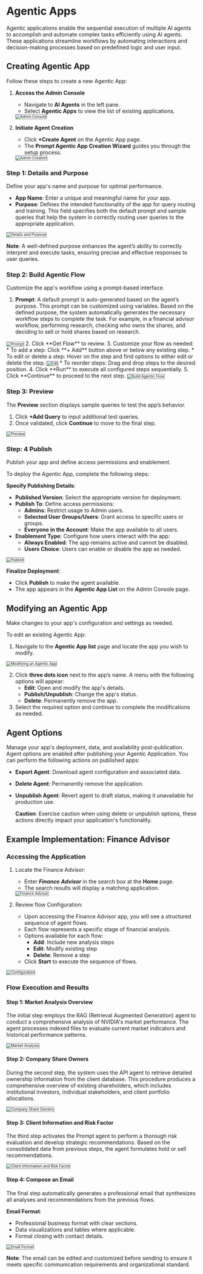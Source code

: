 # Agentic Apps

Agentic applications enable the sequential execution of multiple AI agents to accomplish and automate complex tasks efficiently using AI agents. These applications streamline workflows by automating interactions and decision-making processes based on predefined logic and user input.

## Creating Agentic App

Follow these steps to create a new Agentic App:

1. **Access the Admin Console**
    * Navigate to **AI Agents** in the left pane.
    * Select **Agentic Apps** to view the list of existing applications.
    <img src="../images/Agentic_App_1.png" alt="Admin Console" title="Admin Console" style="border: 1px solid gray; zoom:70%;">

2. **Initiate Agent Creation**
    * Click **+Create Agent** on the Agentic App page.
    * The **Prompt Agentic App Creation Wizard** guides you through the setup process.
    <img src="../images/Agentic_App_2.png" alt="Admin Creation" title="Admin Creation" style="border: 1px solid gray; zoom:70%;">

### Step 1: Details and Purpose

Define your app's name and purpose for optimal performance.

* **App Name**: Enter a unique and meaningful name for your app.
* **Purpose**: Defines the intended functionality of the app for query routing and training. This field specifies both the default prompt and sample queries that help the system in correctly routing user queries to the appropriate application.

<img src="../images/Agentic_App_3.png" alt="Details and Purpose" title="Details and Purpose" style="border: 1px solid gray; zoom:70%;">

**Note**: A well-defined purpose enhances the agent’s ability to correctly interpret and execute tasks, ensuring precise and effective responses to user queries.

### Step 2: Build Agentic Flow

Customize the app's workflow using a prompt-based interface.

1. **Prompt**: A default prompt is auto-generated based on the agent’s purpose. This prompt can be customized using variables. Based on the defined purpose, the system automatically generates the necessary workflow steps to complete the task. For example, in a financial advisor workflow, performing research, checking who owns the shares, and deciding to sell or hold shares based on research.
<img src="../images/Agentic_App_4.png" alt="Prompt" title="Prompt" style="border: 1px solid gray; zoom:70%;">
2. Click **Get Flow** to review.
3. Customize your flow as needed:
    * To add a step: Click **+ Add** button above or below any existing step.
    * To edit or delete a step: Hover on the step and find options to either edit or delete the step.
    <img src="../images/Agentic_App_5.png" alt="Edit" title="Edit" style="border: 1px solid gray; zoom:70%;">
    * To reorder steps: Drag and drop steps to the desired position.
4. Click **Run** to execute all configured steps sequentially.
5. Click **Continue** to proceed to the next step.

<img src="../images/Agentic_App_6.png" alt="Build Agentic Flow" title="Build Agentic Flow" style="border: 1px solid gray; zoom:70%;">

### Step 3: Preview

The **Preview** section displays sample queries to test the app’s behavior.

1. Click **+Add Query** to input additional test queries.
2. Once validated, click **Continue** to move to the final step.

<img src="../images/Agentic_App_7.png" alt="Preview" title="Preview" style="border: 1px solid gray; zoom:70%;">

### Step: 4 Publish

Publish your app and define access permissions and enablement.

To deploy the Agentic App, complete the following steps:

**Specify Publishing Details**:

* **Published Version**: Select the appropriate version for deployment.
* **Publish To**: Define access permissions:
    * **Admins**: Restrict usage to Admin users.
    * **Selected User Groups/Users**: Grant access to specific users or groups.
    * **Everyone in the Account**: Make the app available to all users.
* **Enablement Type**: Configure how users interact with the app:
    * **Always Enabled**: The app remains active and cannot be disabled.
    * **Users Choice**: Users can enable or disable the app as needed.

<img src="../images/Agentic_App_8.png" alt="Publish" title="Publish" style="border: 1px solid gray; zoom:70%;">

**Finalize Deployment**:

* Click **Publish** to make the agent available.
* The app appears in the **Agentic App List** on the Admin Console page.

## Modifying an Agentic App

Make changes to your app's configuration and settings as needed.

To edit an existing Agentic App:

1. Navigate to the **Agentic App list** page and locate the app you wish to modify.
<img src="../images/Agentic_App_9.png" alt="Modifying an Agentic App" title="Modifying an Agentic App" style="border: 1px solid gray; zoom:70%;">

2. Click **three dots icon** next to the app’s name. A menu with the following options will appear:
    * **Edit**: Open and modify the app's details.
    * **Publish/Unpublish**: Change the app's status.
    * **Delete**: Permanently remove the app.
3. Select the required option and continue to complete the modifications as needed.

## Agent Options

Manage your app's deployment, data, and availability post-publication. Agent options are enabled after publishing your Agentic Application. You can perform the following actions on published apps:

* **Export Agent**: Download agent configuration and associated data.
* **Delete Agent**: Permanently remove the application.
* **Unpublish Agent**: Revert agent to draft status, making it unavailable for production use.
  
  **Caution**: Exercise caution when using delete or unpublish options, these actions directly impact your application's functionality.

## Example Implementation: Finance Advisor

### **Accessing the Application**

1. Locate the Finance Advisor:
    * Enter ***Finance Advisor*** in the search box at the **Home** page.
    * The search results will display a matching application.
    <img src="../images/Agentic_App_10.png" alt="Finance Advisor" title="Finance Advisor" style="border: 1px solid gray; zoom:70%;">

2. Review flow Configuration:
    * Upon accessing the Finance Advisor app, you will see a structured sequence of agent flows.
    * Each flow represents a specific stage of financial analysis.
    * Options available for each flow:
        * **Add**: Include new analysis steps
        * **Edit**: Modify existing step
        * **Delete**: Remove a step
    * Click **Start** to execute the sequence of flows.

<img src="../images/Agentic_App_11.png" alt="Configuration" title="Configuration" style="border: 1px solid gray; zoom:70%;">

### Flow Execution and Results

#### Step 1: Market Analysis Overview

The initial step employs the RAG (Retrieval Augmented Generation) agent to conduct a comprehensive analysis of NVIDIA's market performance. The agent processes indexed files to evaluate current market indicators and historical performance patterns.

<img src="../images/Agentic_App_12.png" alt="Market Analysis" title="Market Analysis" style="border: 1px solid gray; zoom:70%;">

#### Step 2: Company Share Owners

During the second step, the system uses the API agent to retrieve detailed ownership information from the client database. This procedure produces a comprehensive overview of existing shareholders, which includes institutional investors, individual stakeholders, and client portfolio allocations.

<img src="../images/Agentic_App_13.png" alt="Company Share Owners" title="Company Share Owners" style="border: 1px solid gray; zoom:70%;">

#### Step 3: Client Information and Risk Factor

The third step activates the Prompt agent to perform a thorough risk evaluation and develop strategic recommendations. Based on the consolidated data from previous steps, the agent formulates hold or sell recommendations.

<img src="../images/Agentic_App_14.png" alt="Client Information and Risk Factor" title="Client Information and Risk Factor" style="border: 1px solid gray; zoom:70%;">

#### Step 4: Compose an Email

The final step automatically generates a professional email that synthesizes all analyses and recommendations from the previous flows.

**Email Format**:

* Professional business format with clear sections.
* Data visualizations and tables where applicable.
* Formal closing with contact details.

<img src="../images/Agentic_App_15.png" alt="Email Format" title="Email Format" style="border: 1px solid gray; zoom:70%;">

**Note**: The email can be edited and customized before sending to ensure it meets specific communication requirements and organizational standard.

